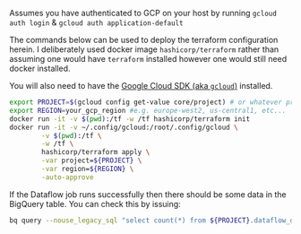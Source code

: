 
Assumes you have authenticated to GCP on your host by running `gcloud auth login` & `gcloud auth application-default`


The commands below can be used to deploy the terraform configuration herein. I deliberately used
docker image `hashicorp/terraform` rather than assuming one would have `terraform` installed
however one would still need docker installed.

You will also need to have the [Google Cloud SDK (aka `gcloud`)](https://cloud.google.com/sdk) installed.

```bash
export PROJECT=$(gcloud config get-value core/project) # or whatever project you wish to use
export REGION=your_gcp_region #e.g. europe-west2, us-central1, etc...
docker run -it -v $(pwd):/tf -w /tf hashicorp/terraform init 
docker run -it -v ~/.config/gcloud:/root/.config/gcloud \
        -v $(pwd):/tf \
        -w /tf \
        hashicorp/terraform apply \
        -var project=${PROJECT} \
        -var region=${REGION} \
        -auto-approve
```

If the Dataflow job runs successfully then there should be some data in the BigQuery table. You can check this by issuing:

```bash
bq query --nouse_legacy_sql "select count(*) from ${PROJECT}.dataflow_demo.t"
```